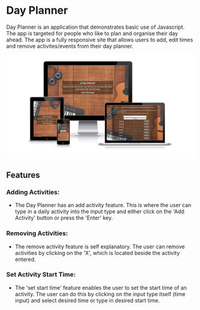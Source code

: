 # Day Planner

Day Planner is an application that demonstrates basic use of Javascript. The app is targeted for people who like to plan and organise their day ahead.
The app is a fully responsive site that allows users to add, edit times and remove activites/events from their day planner.

<img src="/assets/images/readme-images/responsive-design.png">

## Features


### Adding Activities:
<ul>
  <li>The Day Planner has an add activity feature. This is where the user can type in a daily activity into the input type and either click on the 'Add Activity' button or press the 'Enter' key.</li>
</ul>

### Removing Activities:
<ul>
  <li>The remove activity feature is self explanatory. The user can remove activities by clicking on the 'X', which is located beside the activity entered.</li>
</ul>

### Set Activity Start Time:
<ul>
  <li>The 'set start time' feature enables the user to set the start time of an activity. The user can do this by clicking on the input type itself (time input) and select desired time or type in desired start time.</li>
</ul>


